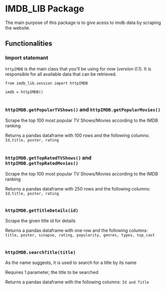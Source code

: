 # IMDB_LIB Package
The main purpose of this package is to give acess to imdb data by scraping the website.

## Functionalities

### Import statemant
`httpIMDB` is the main class that you'll be using for now (_version 0.1_). It is responsible for all available data that can be retrieved.

```
from imdb_lib.session import httpIMDB

imdb = httpIMDB()
```
#
### `httpIMDB.getPopularTVShows()` and `httpIMDB.getPopularMovies()`
Scrape the top 100 most popular TV Shows/Movies according to the IMDB ranking

Returns a pandas dataframe with 100 rows and the following columns: `Id,title, poster, rating`

#
### `httpIMDB.getTopRatedTVShows()` and `httpIMDB.getTopRatedMovies()`
Scrape the top 100 most popular TV Shows/Movies according to the IMDB ranking

Returns a pandas dataframe with 250 rows and the following columns: `Id,title, poster, rating`

#
### `httpIMDB.getTitleDetails(id)`
Scrape the given title id for details


Returns a pandas dataframe with one row and the following columns: `title, poster, sinapse, rating, popularity, genres, types, top_cast`

#
### `httpIMDB.searchTitle(title)`
As the name suggests, it is used to search for a title by its name

Requires 1 parameter, the title to be searched

Returns a pandas dataframe with the following columns: `Id and Title`